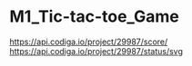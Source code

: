 # M1_Tic-tac-toe_Game
https://api.codiga.io/project/29987/score/
https://api.codiga.io/project/29987/status/svg
